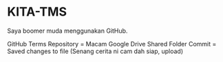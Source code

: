 # KITA-TMS
Saya boomer muda menggunakan GitHub.

GitHub Terms
Repository = Macam Google Drive Shared Folder
Commit = Saved changes to file (Senang cerita ni cam dah siap, upload)

